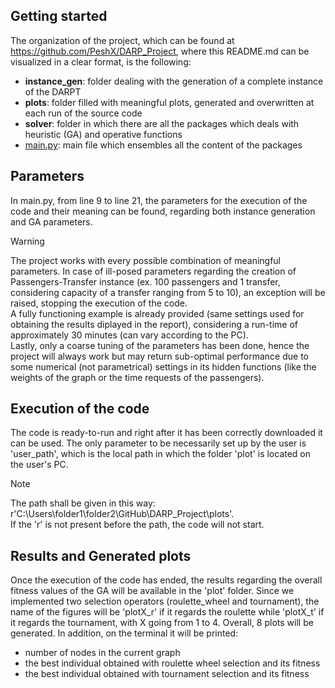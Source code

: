 ## Getting started
The organization of the project, which can be found at https://github.com/PeshX/DARP_Project, where this README.md can be visualized in a clear format, is the following:
- **instance_gen**: folder dealing with the generation of a complete instance of the DARPT
- **plots**: folder filled with meaningful plots, generated and overwritten at each run of the source code
- **solver**: folder in which there are all the packages which deals with heuristic (GA) and operative functions
- <ins>main.py</ins>: main file which ensembles all the content of the packages

## Parameters
In main.py, from line 9 to line 21, the parameters for the execution of the code and their meaning can be found, regarding both instance generation and GA parameters.

> [!WARNING]
> The project works with every possible combination of meaningful parameters. In case of ill-posed parameters regarding the creation of Passengers-Transfer instance (ex. 100 passengers and 1 transfer, considering capacity of a transfer ranging from 5 to 10), an exception will be raised, stopping the execution of the code.\
> A fully functioning example is already provided (same settings used for obtaining the results diplayed in the report), considering a run-time of approximately 30 minutes (can vary according to the PC).\
> Lastly, only a coarse tuning of the parameters has been done, hence the project will always work but may return sub-optimal performance due to some numerical (not parametrical) settings in its hidden functions (like the weights of the graph or the time requests of the passengers).

## Execution of the code
The code is ready-to-run and right after it has been correctly downloaded it can be used. The only parameter to be necessarily set up by the user is 'user_path', which is the local path in which the folder 'plot' is located on the user's PC. 

> [!NOTE]
> The path shall be given in this way: r'C:\Users\folder1\folder2\GitHub\DARP_Project\plots'.\
> If the 'r' is not present before the path, the code will not start.

## Results and Generated plots
Once the execution of the code has ended, the results regarding the overall fitness values of the GA will be available in the 'plot' folder. Since we implemented two selection operators (roulette_wheel and tournament), the name of the figures will be 'plotX_r' if it regards the roulette while 'plotX_t' if it regards the tournament, with X going from 1 to 4. Overall, 8 plots will be generated. In addition, on the terminal it will be printed:
- number of nodes in the current graph
- the best individual obtained with roulette wheel selection and its fitness
- the best individual obtained with tournament selection and its fitness
